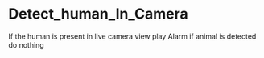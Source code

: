 # Detect_human_In_Camera
If the human is present in live camera view play Alarm if animal is detected do nothing
